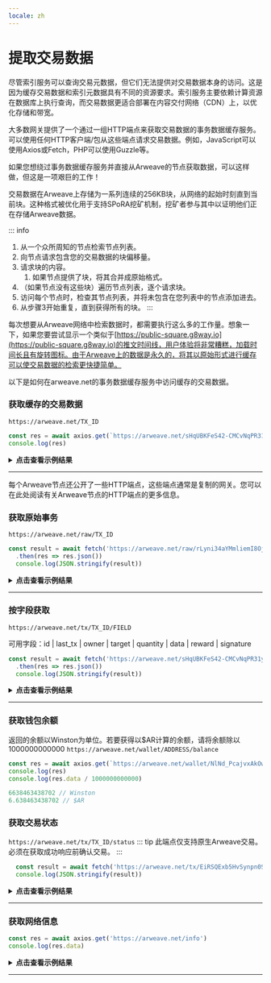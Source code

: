 ```yaml
---
locale: zh
---
```

# 提取交易数据
尽管索引服务可以查询交易元数据，但它们无法提供对交易数据本身的访问。这是因为缓存交易数据和索引元数据具有不同的资源要求。索引服务主要依赖计算资源在数据库上执行查询，而交易数据更适合部署在内容交付网络（CDN）上，以优化存储和带宽。

大多数网关提供了一个通过一组HTTP端点来获取交易数据的事务数据缓存服务。可以使用任何HTTP客户端/包从这些端点请求交易数据。例如，JavaScript可以使用Axios或Fetch，PHP可以使用Guzzle等。

如果您想绕过事务数据缓存服务并直接从Arweave的节点获取数据，可以这样做，但这是一项艰巨的工作！

交易数据在Arweave上存储为一系列连续的256KB块，从网络的起始时刻直到当前块。这种格式被优化用于支持SPoRA挖矿机制，挖矿者参与其中以证明他们正在存储Arweave数据。

::: info
1. 从一个众所周知的节点检索节点列表。
1. 向节点请求包含您的交易数据的块偏移量。
1. 请求块的内容。
    1. 如果节点提供了块，将其合并成原始格式。
1. （如果节点没有这些块）遍历节点列表，逐个请求块。
1. 访问每个节点时，检查其节点列表，并将未包含在您列表中的节点添加进去。
1. 从步骤3开始重复，直到获得所有的块。
:::

每次想要从Arweave网络中检索数据时，都需要执行这么多的工作量。想象一下，如果您要尝试显示一个类似于[https://public-square.g8way.io](https://public-square.g8way.io)的推文时间线，用户体验将非常糟糕，加载时间长且有旋转图标。由于Arweave上的数据是永久的，将其以原始形式进行缓存可以使交易数据的检索更快捷简单。

以下是如何在arweave.net的事务数据缓存服务中访问缓存的交易数据。

### 获取缓存的交易数据

`https://arweave.net/TX_ID`

```js
const res = await axios.get(`https://arweave.net/sHqUBKFeS42-CMCvNqPR31yEP63qSJG3ImshfwzJJF8`)
console.log(res)
```

<details>
<summary><b>点击查看示例结果</b></summary>

```json
{
    "data": {
        "ticker": "ANT-PENDING",
        "name": "pending",
        "owner": "NlNd_PcajvxAkOweo7rZHJKiIJ7vW1WXt9vb6CzGmC0",
        "controller": "NlNd_PcajvxAkOweo7rZHJKiIJ7vW1WXt9vb6CzGmC0",
        "evolve": null,
        "records": {
            "@": "As-g0fqvO_ALZpSI8yKfCZaFtnmuwWasY83BQ520Duw"
        },
        "balances": {
            "NlNd_PcajvxAkOweo7rZHJKiIJ7vW1WXt9vb6CzGmC0": 1
        }
    },
    "status": 200,
    "statusText": "",
    "headers": {
        "cache-control": "public,must-revalidate,max-age=2592000",
        "content-length": "291",
        "content-type": "application/json; charset=utf-8"
    },
    "config": {
        "transitional": {
            "silentJSONParsing": true,
            "forcedJSONParsing": true,
            "clarifyTimeoutError": false
        },
        "adapter": [
            "xhr",
            "http"
        ],
        "transformRequest": [
            null
        ],
        "transformResponse": [
            null
        ],
        "timeout": 0,
        "xsrfCookieName": "XSRF-TOKEN",
        "xsrfHeaderName": "X-XSRF-TOKEN",
        "maxContentLength": -1,
        "maxBodyLength": -1,
        "env": {},
        "headers": {
            "Accept": "application/json, text/plain, */*"
        },
        "method": "get",
        "url": "https://arweave.net/sHqUBKFeS42-CMCvNqPR31yEP63qSJG3ImshfwzJJF8"
    },
    "request": {}
}

```
</details>
<hr />

每个Arweave节点还公开了一些HTTP端点，这些端点通常是复制的网关。您可以在此处阅读有关Arweave节点的HTTP端点的更多信息。

### 获取原始事务
`https://arweave.net/raw/TX_ID`
```js
const result = await fetch('https://arweave.net/raw/rLyni34aYMmliemI8OjqtkE_JHHbFMb24YTQHGe9geo')
  .then(res => res.json())
  console.log(JSON.stringify(result))
```

<details>
<summary><b>点击查看示例结果</b></summary>

```json
{
  "manifest": "arweave/paths",
  "version": "0.1.0",
  "index": {
    "path": "index.html"
  },
  "paths": {
    "index.html": {
      "id": "FOPrEoqqk184Bnk9KrnQ0MTZFOM1oXb0JZjJqhluv78"
    }
  }
}
```

</details>
<hr/>

### 按字段获取
`https://arweave.net/tx/TX_ID/FIELD`

可用字段：id | last_tx | owner | target | quantity | data | reward | signature
```js
const result = await fetch('https://arweave.net/sHqUBKFeS42-CMCvNqPR31yEP63qSJG3ImshfwzJJF8/data')
  .then(res => res.json())
  console.log(JSON.stringify(result))
```

<details>
<summary><b>点击查看示例结果</b></summary>

```json
{
  "ticker":"ANT-PENDING",
  "name":"pending",
  "owner":"NlNd_PcajvxAkOweo7rZHJKiIJ7vW1WXt9vb6CzGmC0",
  "controller":"NlNd_PcajvxAkOweo7rZHJKiIJ7vW1WXt9vb6CzGmC0",
  "evolve":null,
  "records": {
    "@":"As-g0fqvO_ALZpSI8yKfCZaFtnmuwWasY83BQ520Duw"
  },
  "balances":{"NlNd_PcajvxAkOweo7rZHJKiIJ7vW1WXt9vb6CzGmC0":1}
}
```
</details>
<hr />

### 获取钱包余额
返回的余额以Winston为单位。若要获得以$AR计算的余额，请将余额除以1000000000000
`https://arweave.net/wallet/ADDRESS/balance`
```js
const res = await axios.get(`https://arweave.net/wallet/NlNd_PcajvxAkOweo7rZHJKiIJ7vW1WXt9vb6CzGmC0/balance`)
console.log(res)
console.log(res.data / 1000000000000)

6638463438702 // Winston
6.638463438702 // $AR
```

### 获取交易状态
`https://arweave.net/tx/TX_ID/status`
::: tip
此端点仅支持原生Arweave交易。必须在获取成功响应前确认交易。
:::

```js
  const result = await fetch('https://arweave.net/tx/EiRSQExb5HvSynpn0S7_dDnwcws1AJMxoYx4x7nWoho/status').then(res => res.json())
  console.log(JSON.stringify(result))
```
<details>
<summary><b>点击查看示例结果</b></summary>

```json
{
  "block_height":1095552,"block_indep_hash":"hyhLEyOw5WcIhZxq-tlnxhnEFgKChKHFrMoUdgIg2Sw0WoBMbdx6uSJKjxnQWon3","number_of_confirmations":10669
}

```
</details>
<hr />



### 获取网络信息

```js
const res = await axios.get('https://arweave.net/info')
console.log(res.data)
```

<details>
<summary><b>点击查看示例结果</b></summary>

```json
{
    "network": "arweave.N.1",
    "version": 5,
    "release": 53,
    "height": 1106211,
    "current": "bqPU_7t-TdRIxgsja0ftgEMNnlGL6OX621LPJJzYP12w-uB_PN4F7qRYD-DpIuRu",
    "blocks": 1092577,
    "peers": 13922,
    "queue_length": 0,
    "node_state_latency": 0
}

```
</details>
<hr />